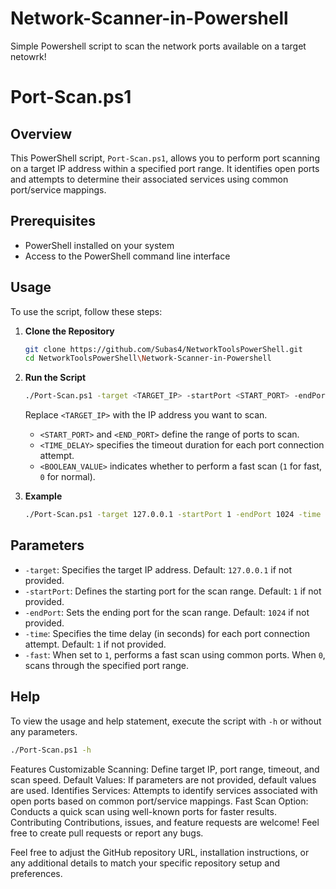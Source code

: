 # Network-Scanner-in-Powershell
Simple Powershell script to scan the network ports available on a target netowrk!

# Port-Scan.ps1

## Overview
This PowerShell script, `Port-Scan.ps1`, allows you to perform port scanning on a target IP address within a specified port range. It identifies open ports and attempts to determine their associated services using common port/service mappings.

## Prerequisites
- PowerShell installed on your system
- Access to the PowerShell command line interface

## Usage
To use the script, follow these steps:

1. **Clone the Repository**
    ```bash
    git clone https://github.com/Subas4/NetworkToolsPowerShell.git
    cd NetworkToolsPowerShell\Network-Scanner-in-Powershell
    ```

2. **Run the Script**
    ```bash
    ./Port-Scan.ps1 -target <TARGET_IP> -startPort <START_PORT> -endPort <END_PORT> -time <TIME_DELAY> -fast <BOOLEAN_VALUE>
    ```

    Replace `<TARGET_IP>` with the IP address you want to scan.
    - `<START_PORT>` and `<END_PORT>` define the range of ports to scan.
    - `<TIME_DELAY>` specifies the timeout duration for each port connection attempt.
    - `<BOOLEAN_VALUE>` indicates whether to perform a fast scan (`1` for fast, `0` for normal).

3. **Example**
    ```bash
    ./Port-Scan.ps1 -target 127.0.0.1 -startPort 1 -endPort 1024 -time 3 -fast 1
    ```

## Parameters
- `-target`: Specifies the target IP address. Default: `127.0.0.1` if not provided.
- `-startPort`: Defines the starting port for the scan range. Default: `1` if not provided.
- `-endPort`: Sets the ending port for the scan range. Default: `1024` if not provided.
- `-time`: Specifies the time delay (in seconds) for each port connection attempt. Default: `1` if not provided.
- `-fast`: When set to `1`, performs a fast scan using common ports. When `0`, scans through the specified port range.

## Help
To view the usage and help statement, execute the script with `-h` or without any parameters.
```bash
./Port-Scan.ps1 -h
```
Features
Customizable Scanning: Define target IP, port range, timeout, and scan speed.
Default Values: If parameters are not provided, default values are used.
Identifies Services: Attempts to identify services associated with open ports based on common port/service mappings.
Fast Scan Option: Conducts a quick scan using well-known ports for faster results.
Contributing
Contributions, issues, and feature requests are welcome! Feel free to create pull requests or report any bugs.


Feel free to adjust the GitHub repository URL, installation instructions, or any additional details to match your specific repository setup and preferences.

